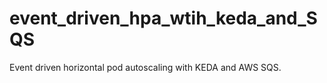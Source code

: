 # event_driven_hpa_wtih_keda_and_SQS
Event driven horizontal pod autoscaling with KEDA and AWS SQS.
